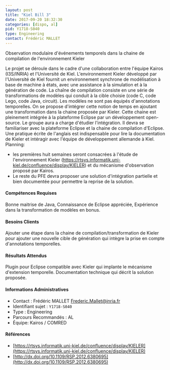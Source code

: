 ```yaml
---
layout: post
title: "Kiel Bill 3"
date: 2017-09-20 18:32:30
categories: [dispo, al]
pid: Y1718-S040
type: Engineering
contact: Frédéric MALLET
---
```

       
Observation modulaire d'événements temporels dans la chaine de compilation de l'environnement Kieler

Le projet se déroule dans le cadre d'une collaboration entre l'équipe Kairos (I3S/INRIA) et l'Université de Kiel. 
L'environnement Kieler développé par l'Université de Kiel fournit un environnement synchrone de modélisation à base de machine à états, avec une assistance à la simulation et à la génération de code. La chaîne de compilation consiste en une série de transformations de modèles qui conduit à la cible choisie (code C, code Lego, code Java, circuit). Les modèles ne sont pas équipés d'annotations temporelles. On se propose d'intégrer cette notion de temps en ajoutant une transformation dans la chaine proposée par Kieler. Cette chaine est pleinement intégrée à la plateforme Eclipse par un développement open-source.
Le groupe aura a charge d'étudier l'intégration. Il devra se familiariser avec la plateforme Eclipse et la chaine de compilation d'Eclipse. Une pratique écrite de l'anglais est indispensable pour lire la documentation de Kieler et intéragir avec l'équipe de développement allemande à Kiel.
Planning:
- les premières huit semaines seront consacrées à l'étude de l'environnement Kieler (https://rtsys.informatik.uni-kiel.de/confluence/display/KIELER) et du mécanisme d'observation proposé par Kairos.
- Le reste du PFE devra proposer une solution d'intégration partielle et bien documentée pour permettre la reprise de la solution.

#### Compétences Requises
Bonne maitrise de Java, Connaissance de Eclipse appréciée, Expérience dans la transformation de modèles en bonus.


#### Besoins Clients
Ajouter une étape dans la chaine de compilation/transformation de Kieler pour ajouter une nouvelle cible de génération qui intègre la prise en compte d'annotations temporelles.

#### Résultats Attendus
Plugin pour Eclipse compatible avec Kieler qui implante le mécanisme d'extension temporelle.
Documentation technique qui décrit la solution proposée.
     

#### Informations Administratives
  * Contact : Frédéric MALLET <Frederic.Mallet@inria.fr>
  * Identifiant sujet : `Y1718-S040`
  * Type : Engineering
  * Parcours Recommandés : AL
  * Équipe: Kairos / COMRED

#### Références

  * [https://rtsys.informatik.uni-kiel.de/confluence/display/KIELER](https://rtsys.informatik.uni-kiel.de/confluence/display/KIELER)
  * [http://dx.doi.org/10.1109/RSP.2012.6380695](http://dx.doi.org/10.1109/RSP.2012.6380695)
       
     